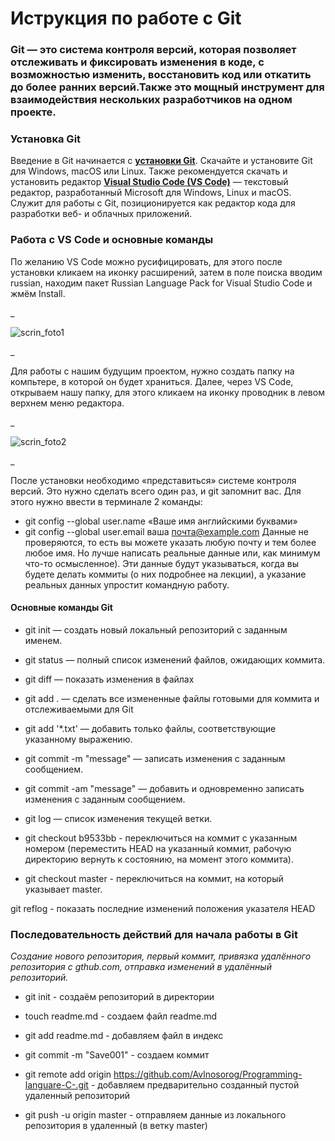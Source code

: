 # **Иструкция по работе с Git** #

### Git — это система контроля версий, которая позволяет отслеживать и фиксировать изменения в коде, с возможностью изменить, восстановить код или откатить до более ранних версий.Также это мощный инструмент для взаимодействия нескольких разработчиков на одном проекте. ###

### **Установка Git** ###

Введение в Git начинается с [**установки Git**](https://git-scm.com/book/ru/v2/Введение-Установка-Git). Скачайте и установите Git для Windows, macOS или Linux. Также рекомендуется скачать и установить редактор [**Visual Studio Code (VS Code)**](https://code.visualstudio.com/) — текстовый редактор, разработанный Microsoft для Windows, Linux и macOS. Служит для работы с Git, позиционируется как редактор кода для разработки веб- и облачных приложений.

### **Работа с VS Code и основные команды** ##

По желанию VS Code можно русифицировать, для этого после установки кликаем на иконку расширений, затем в поле поиска вводим russian, находим пакет Russian Language Pack for Visual Studio Code и жмём Install.

_

![scrin_foto1](foto1.png)

_

Для работы с нашим будущим проектом, нужно создать папку на компьтере, в которой он будет храниться. Далее, через VS Code, открываем нашу папку, для этого кликаем на иконку проводник в левом верхнем меню редактора.

_

  ![scrin_foto2](foto2.png)

_  
  
После установки необходимо «представиться» системе контроля версий. Это нужно сделать всего один раз, и git запомнит вас. Для этого нужно ввести в терминале 2 команды:
* git config --global user.name «Ваше имя английскими буквами»
* git config --global user.email ваша почта@example.com
Данные не проверяются, то есть вы можете указать любую почту и тем более любое имя. Но лучше написать реальные данные или, как минимум что-то осмысленное). Эти данные будут указываться, когда вы будете делать коммиты (о них подробнее на лекции), а указание реальных данных упростит командную работу.

#### **Основные команды Git** ####

* git init — создать новый локальный репозиторий с заданным именем.

* git status — полный список изменений файлов, ожидающих коммита.

* git diff — показать изменения в файлах

* git add . — сделать все измененные файлы готовыми для коммита и отслеживаемыми для Git

* git add '*.txt' — добавить только файлы, соответствующие указанному выражению.

* git commit -m "message" — записать изменения с заданным сообщением.

* git commit -am "message" — добавить и одновременно записать изменения с заданным сообщением.

* git log — список изменения текущей ветки.

* git checkout b9533bb - переключиться на коммит с указанным номером (переместить HEAD на указанный коммит, рабочую директорию вернуть к состоянию, на момент этого коммита).

* git checkout master - переключиться на коммит, на который указывает master.

git reflog - показать последние изменений положения указателя HEAD

 ### **Последовательность действий для начала работы в Git** ###

*Создание нового репозитория, первый коммит, привязка удалённого репозитория с gthub.com, отправка изменений в удалённый репозиторий.*

* git init - создаём репозиторий в директории
* touch readme.md - создаем файл readme.md
* git add readme.md - добавляем файл в индекс
* git commit -m "Save001" - создаем коммит
* git remote add origin https://github.com/Avlnosorog/Programming-languare-C-.git - добавляем предварительно созданный пустой удаленный репозиторий

* git push -u origin master - отправляем данные из локального репозитория в удаленный (в ветку master)